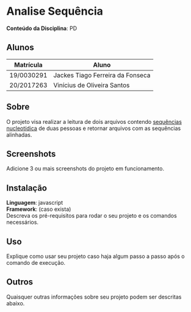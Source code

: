 # Analise Sequência

**Conteúdo da Disciplina**: PD <br>

## Alunos
|Matrícula | Aluno |
| -- | -- |
| 19/0030291  |  Jackes Tiago Ferreira da Fonseca |
| 20/2017263  |  Vinícius de Oliveira Santos |

## Sobre 
O projeto visa realizar a leitura de dois arquivos contendo [sequências nucleotídica]() de duas pessoas e retornar arquivos com as sequências alinhadas.

## Screenshots
Adicione 3 ou mais screenshots do projeto em funcionamento.

## Instalação 
**Linguagem**: javascript<br>
**Framework**: (caso exista)<br>
Descreva os pré-requisitos para rodar o seu projeto e os comandos necessários.

## Uso 
Explique como usar seu projeto caso haja algum passo a passo após o comando de execução.

## Outros 
Quaisquer outras informações sobre seu projeto podem ser descritas abaixo.




